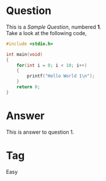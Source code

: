 # Question
This is a *Sample Question*, numbered **1**.\
Take a look at the following code,

```C
#include <stdio.h>

int main(void)
{
    for(int i = 0; i < 10; i++)
    {
        printf("Hello World 1\n");
    }
    return 0;
}
```

# Answer
This is answer to question 1.

# Tag
Easy